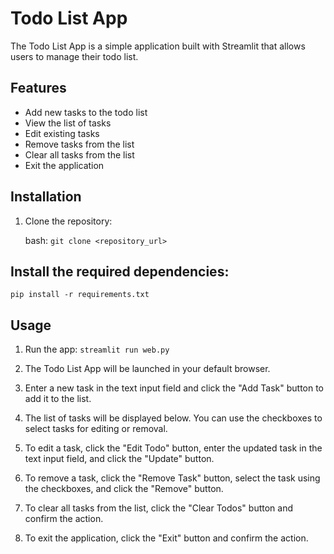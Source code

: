 # Todo List App

The Todo List App is a simple application built with Streamlit that allows users to manage their todo list.

## Features

- Add new tasks to the todo list
- View the list of tasks
- Edit existing tasks
- Remove tasks from the list
- Clear all tasks from the list
- Exit the application

## Installation

1. Clone the repository:

   bash:
   ```git clone <repository_url>```

## Install the required dependencies:
```pip install -r requirements.txt```

## Usage

1. Run the app:
```streamlit run web.py```

2. The Todo List App will be launched in your default browser.

3. Enter a new task in the text input field and click the "Add Task" button to add it to the list.

4. The list of tasks will be displayed below. You can use the checkboxes to select tasks for editing or removal.

5. To edit a task, click the "Edit Todo" button, enter the updated task in the text input field, and click the "Update" button.

6. To remove a task, click the "Remove Task" button, select the task using the checkboxes, and click the "Remove" button.

7. To clear all tasks from the list, click the "Clear Todos" button and confirm the action.

8. To exit the application, click the "Exit" button and confirm the action.

